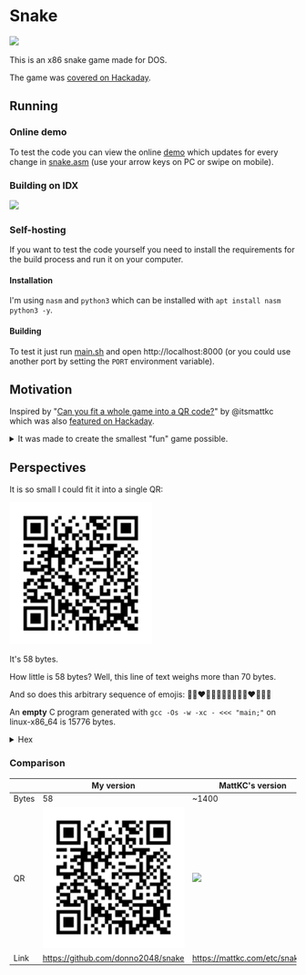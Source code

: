 # Snake

<img src="https://github.com/donno2048/snake/actions/workflows/update.yml/badge.svg"/>

This is an x86 snake game made for DOS.

The game was [covered on Hackaday](https://hackaday.com/2023/08/03/its-snake-in-a-qr-code-but-smaller/).

## Running

### Online demo

To test the code you can view the online [demo](https://donno2048.github.io/snake/) which updates for every change in [snake.asm](/snake.asm) (use your arrow keys on PC or swipe on mobile).

### Building on IDX

<a href="https://idx.google.com/import?url=https%3A%2F%2Fgithub.com%2Fdonno2048%2Fsnake"><img src="https://cdn.idx.dev/btn/open_dark_32.svg"></a>

### Self-hosting

If you want to test the code yourself you need to install the requirements for the build process and run it on your computer.

#### Installation

I'm using `nasm` and `python3` which can be installed with `apt install nasm python3 -y`.

#### Building

To test it just run [main.sh](/main.sh) and open http://localhost:8000 (or you could use another port by setting the `PORT` environment variable).

## Motivation

Inspired by "[Can you fit a whole game into a QR code?](https://youtu.be/ExwqNreocpg)" by @itsmattkc which was also [featured on Hackaday](https://hackaday.com/2020/08/17/fitting-snake-into-a-qr-code/).

<details>
  <summary>It was made to create the smallest "fun" game possible.</summary>
  <br/>

For the people mentioning jinX's snake64 I'd note that without disparaging the achievement made by jinX, his implementation does not obey the same restrictions mine does: In his version, the snake can go through the right side directly to the left side but not from top to bottom, food items randomly spawn so there could be 30 simultaneously, some random pixels are turning white, you need to use 4, 6, 8, 2 keys to move instead of the arrows, you must start the game with downwards movement or it crashes, you have to `clear` the screen before starting the game, you have to initialize the correct video mode ahead, when you go through the top and supposed to lose you can just go back down, and as jinX stated "It will not work if you run a game from DOSBox terminal. It requires 0 (or 50h, 80h, 0D0h...) value in port 60h on start."

For the countless people saying I'm intentionally not mentioning the _Hugi Size Coding Competition_ (a competition in which the competitors had to make the smallest nibbles game to win) here is my reply to one such comment (from when the game was still 133 bytes):

> Firstly, it seems that you didn't even read the rules of the "Nibbles" game:
>
> > in the inside of this border  a  "snake"  is  supposed  to grow,  whose size  is  one  pixel at the beginning. after starting the program, the snake's size shall grow one pixel more in each repetition  of the program's main-loop.
>
> Which is simply not the same as snake and a **lot** less difficult to implement.
>
> Secondly, the implementations from this competition have flaws (not that they're not good but I'm saying it doesn't make my version bad) like, for example from the comments in the winning entry:
>
> > game can't handle any other keys but keypad arrow keys, you need to start it by typing pause|nibbles in DOS prompt and then hitting an arrow key
>
> and
>
> > Because top memory segment in PSP is environment dependant\[sic\] you need version suitable for your environment
>
> and it doesn't even work on DOSBox because of some special configurations needed.
>
> From the second place entry:
>
> > When starting this program, press the 2 (DOWN) key \_\_IMMEDIATELY\_\_
>
> And it too won't work without setting the cycle count and changing it sometimes breaks the game
>
> As for the third place
>
> > press  '8','4','6' but not '2' once game begins immediately
>
> and the game breaks in the same way the second place does (and needs the same cycle adjusting) but the walls are also broken.
>
> I'll look at the fourth place entry and stop wasting my time doing this,
>
> Well, just looked at it and couldn't make it to boot
>
> And lastly, what place is your entry to the competition? Before you criticize other people first check your criticism is correct and try doing it yourself before you judge.
>
> Thanks for the feedback anyways :)
>
> P.S. I didn't even claim my version was ideal, the main point of the post was asking for help, and this comment actually made me feel better about my implementation in a way, as in an actual size optimization competition someone had a submission of 121 bytes for just a line extending over the screen and my entire snake game (which obviously contains this functionality just as a small part of the entire program) takes only 12 bytes more now, and if I can fix the PR only 7 bytes more.

AFAIK This is the smallest snake game ever made.
</details>

## Perspectives

It is so small I could fit it into a single QR:

<img src="/demo/qr.png" width="250"/>

It's 58 bytes.

How little is 58 bytes? Well, this line of text weighs more than 70 bytes.

And so does this arbitrary sequence of emojis: 👩🏼‍❤️‍💋‍👨🏼🧔🏽‍♀️👩🏼‍❤️‍💋‍👨🏼

An **empty** C program generated with `gcc -Os -w -xc - <<< "main;"` on linux-x86_64 is 15776 bytes.

<details>
  <summary>Hex</summary>
  <br/>
    
```
c53000b80000cd108b3f8d22e5402
1c3300fbbd0077af5e4606bc00ad4
14d5449801c739dfad10257bd9893
a74de880f83eb5079f95b88277bd8
```
</details>

### Comparison

||My version|MattKC's version|ibara's version|
|-|-|-|-|
|Bytes|58|~1400|2024|
|QR|<img src="/demo/qr.png" width="250"/>|<img src="https://mattkc.com/etc/snakeqr/code.png" width="250"/>|<img src="https://raw.githubusercontent.com/ibara/snakeqr/master/snakeqr.png" width="250"/>|
|Link|https://github.com/donno2048/snake|https://mattkc.com/etc/snakeqr/|https://github.com/ibara/snakeqr|
